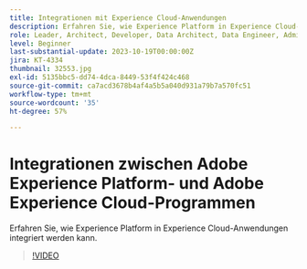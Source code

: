 ```yaml
---
title: Integrationen mit Experience Cloud-Anwendungen
description: Erfahren Sie, wie Experience Platform in Experience Cloud-Anwendungen integriert werden kann.
role: Leader, Architect, Developer, Data Architect, Data Engineer, Admin, User
level: Beginner
last-substantial-update: 2023-10-19T00:00:00Z
jira: KT-4334
thumbnail: 32553.jpg
exl-id: 5135bbc5-dd74-4dca-8449-53f4f424c468
source-git-commit: ca7acd3678b4af4a5b5a040d931a79b7a570fc51
workflow-type: tm+mt
source-wordcount: '35'
ht-degree: 57%

---
```


# Integrationen zwischen Adobe Experience Platform- und Adobe Experience Cloud-Programmen

Erfahren Sie, wie Experience Platform in Experience Cloud-Anwendungen integriert werden kann.

>[!VIDEO](https://video.tv.adobe.com/v/32553?learn=on)


